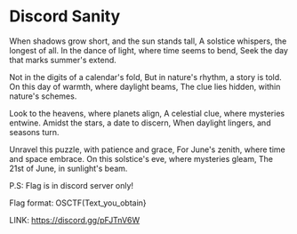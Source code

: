 
# Discord Sanity

When shadows grow short, and the sun stands tall,
A solstice whispers, the longest of all.
In the dance of light, where time seems to bend,
Seek the day that marks summer's extend.

Not in the digits of a calendar's fold,
But in nature's rhythm, a story is told.
On this day of warmth, where daylight beams,
The clue lies hidden, within nature's schemes.

Look to the heavens, where planets align,
A celestial clue, where mysteries entwine.
Amidst the stars, a date to discern,
When daylight lingers, and seasons turn.

Unravel this puzzle, with patience and grace,
For June's zenith, where time and space embrace.
On this solstice's eve, where mysteries gleam,
The 21st of June, in sunlight's beam.

P.S: Flag is in discord server only!

Flag format: OSCTF(Text_you_obtain}

LINK: https://discord.gg/pFJTnV6W
